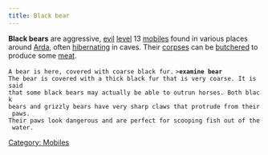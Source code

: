```yaml
---
title: Black bear
---
```


**Black bears** are aggressive, [evil](alignment "wikilink")
[level](level "wikilink") 13 [mobiles](mobile "wikilink") found in
various places around [Arda](Arda "wikilink"), often
[hibernating](sleep "wikilink") in caves. Their
[corpses](corpse "wikilink") can be [butchered](butcher "wikilink") to
produce some [meat](meat "wikilink").

`A bear is here, covered with coarse black fur.`
`>`**`examine bear`**
`The bear is covered with a thick black fur that is very coarse. It is said`
`that some black bears may actually be able to outrun horses. Both black`
`bears and grizzly bears have very sharp claws that protrude from their paws.`
`Their paws look dangerous and are perfect for scooping fish out of the water.`

[Category: Mobiles](Category:_Mobiles "wikilink")